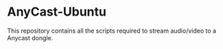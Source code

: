 # AnyCast-Ubuntu
This repository contains all the scripts required to stream audio/video to a Anycast dongle. 
